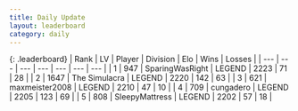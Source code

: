```yaml
---
title: Daily Update
layout: leaderboard
category: daily
---
```


{: .leaderboard}
| Rank | LV | Player | Division | Elo | Wins | Losses |
| --- | --- | --- | --- | --- | --- | --- |
| <span data-change="0">1</span> | 947 | <span title="ID: 402846">SparingWasRight</span> | LEGEND | <span data-change="0">2223</span> | <span data-change="0">71</span> | <span data-change="0">28</span> |
| <span data-change="2">2</span> | 1647 | <span title="ID: 366840">The Simulacra</span> | LEGEND | <span data-change="31">2220</span> | <span data-change="14">142</span> | <span data-change="3">63</span> |
| <span data-change="5">3</span> | 621 | <span title="ID: 410122">maxmeister2008</span> | LEGEND | <span data-change="92">2210</span> | <span data-change="12">47</span> | <span data-change="2">10</span> |
| <span data-change="-1">4</span> | 709 | <span title="ID: 54134">cungadero</span> | LEGEND | <span data-change="0">2205</span> | <span data-change="0">123</span> | <span data-change="0">69</span> |
| <span data-change="5">5</span> | 808 | <span title="ID: 153129">SleepyMattress</span> | LEGEND | <span data-change="85">2202</span> | <span data-change="16">57</span> | <span data-change="4">18</span> |